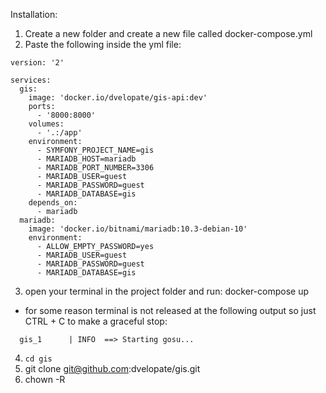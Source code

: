 Installation:

1. Create a new folder and create a new file called docker-compose.yml
2. Paste the following inside the yml file:
```
version: '2'

services:
  gis:
    image: 'docker.io/dvelopate/gis-api:dev'
    ports:
      - '8000:8000'
    volumes:
      - '.:/app'
    environment:
      - SYMFONY_PROJECT_NAME=gis
      - MARIADB_HOST=mariadb
      - MARIADB_PORT_NUMBER=3306
      - MARIADB_USER=guest
      - MARIADB_PASSWORD=guest
      - MARIADB_DATABASE=gis
    depends_on:
      - mariadb
  mariadb:
    image: 'docker.io/bitnami/mariadb:10.3-debian-10'
    environment:
      - ALLOW_EMPTY_PASSWORD=yes
      - MARIADB_USER=guest
      - MARIADB_PASSWORD=guest
      - MARIADB_DATABASE=gis
```
3. open your terminal in the project folder and run: docker-compose up
  - for some reason terminal is not released at the following output so just CTRL + C to make a graceful stop:
  ```
    gis_1      | INFO  ==> Starting gosu...
  ```
4. ``` cd gis ```
5. git clone git@github.com:dvelopate/gis.git
6. chown -R 

